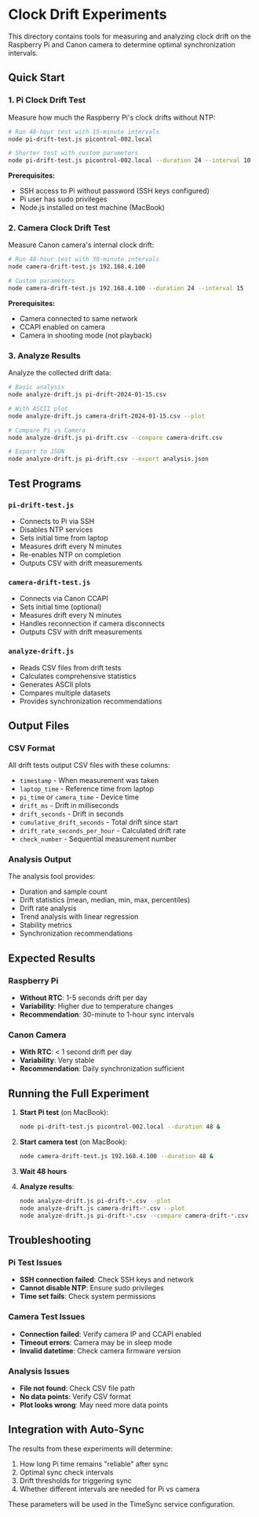 # Clock Drift Experiments

This directory contains tools for measuring and analyzing clock drift on the Raspberry Pi and Canon camera to determine optimal synchronization intervals.

## Quick Start

### 1. Pi Clock Drift Test

Measure how much the Raspberry Pi's clock drifts without NTP:

```bash
# Run 48-hour test with 15-minute intervals
node pi-drift-test.js picontrol-002.local

# Shorter test with custom parameters
node pi-drift-test.js picontrol-002.local --duration 24 --interval 10
```

**Prerequisites:**
- SSH access to Pi without password (SSH keys configured)
- Pi user has sudo privileges
- Node.js installed on test machine (MacBook)

### 2. Camera Clock Drift Test

Measure Canon camera's internal clock drift:

```bash
# Run 48-hour test with 30-minute intervals
node camera-drift-test.js 192.168.4.100

# Custom parameters
node camera-drift-test.js 192.168.4.100 --duration 24 --interval 15
```

**Prerequisites:**
- Camera connected to same network
- CCAPI enabled on camera
- Camera in shooting mode (not playback)

### 3. Analyze Results

Analyze the collected drift data:

```bash
# Basic analysis
node analyze-drift.js pi-drift-2024-01-15.csv

# With ASCII plot
node analyze-drift.js camera-drift-2024-01-15.csv --plot

# Compare Pi vs Camera
node analyze-drift.js pi-drift.csv --compare camera-drift.csv

# Export to JSON
node analyze-drift.js pi-drift.csv --export analysis.json
```

## Test Programs

### `pi-drift-test.js`
- Connects to Pi via SSH
- Disables NTP services
- Sets initial time from laptop
- Measures drift every N minutes
- Re-enables NTP on completion
- Outputs CSV with drift measurements

### `camera-drift-test.js`
- Connects via Canon CCAPI
- Sets initial time (optional)
- Measures drift every N minutes
- Handles reconnection if camera disconnects
- Outputs CSV with drift measurements

### `analyze-drift.js`
- Reads CSV files from drift tests
- Calculates comprehensive statistics
- Generates ASCII plots
- Compares multiple datasets
- Provides synchronization recommendations

## Output Files

### CSV Format
All drift tests output CSV files with these columns:
- `timestamp` - When measurement was taken
- `laptop_time` - Reference time from laptop
- `pi_time` or `camera_time` - Device time
- `drift_ms` - Drift in milliseconds
- `drift_seconds` - Drift in seconds
- `cumulative_drift_seconds` - Total drift since start
- `drift_rate_seconds_per_hour` - Calculated drift rate
- `check_number` - Sequential measurement number

### Analysis Output
The analysis tool provides:
- Duration and sample count
- Drift statistics (mean, median, min, max, percentiles)
- Drift rate analysis
- Trend analysis with linear regression
- Stability metrics
- Synchronization recommendations

## Expected Results

### Raspberry Pi
- **Without RTC**: 1-5 seconds drift per day
- **Variability**: Higher due to temperature changes
- **Recommendation**: 30-minute to 1-hour sync intervals

### Canon Camera
- **With RTC**: < 1 second drift per day
- **Variability**: Very stable
- **Recommendation**: Daily synchronization sufficient

## Running the Full Experiment

1. **Start Pi test** (on MacBook):
   ```bash
   node pi-drift-test.js picontrol-002.local --duration 48 &
   ```

2. **Start camera test** (on MacBook):
   ```bash
   node camera-drift-test.js 192.168.4.100 --duration 48 &
   ```

3. **Wait 48 hours**

4. **Analyze results**:
   ```bash
   node analyze-drift.js pi-drift-*.csv --plot
   node analyze-drift.js camera-drift-*.csv --plot
   node analyze-drift.js pi-drift-*.csv --compare camera-drift-*.csv
   ```

## Troubleshooting

### Pi Test Issues
- **SSH connection failed**: Check SSH keys and network
- **Cannot disable NTP**: Ensure sudo privileges
- **Time set fails**: Check system permissions

### Camera Test Issues
- **Connection failed**: Verify camera IP and CCAPI enabled
- **Timeout errors**: Camera may be in sleep mode
- **Invalid datetime**: Check camera firmware version

### Analysis Issues
- **File not found**: Check CSV file path
- **No data points**: Verify CSV format
- **Plot looks wrong**: May need more data points

## Integration with Auto-Sync

The results from these experiments will determine:
1. How long Pi time remains "reliable" after sync
2. Optimal sync check intervals
3. Drift thresholds for triggering sync
4. Whether different intervals are needed for Pi vs camera

These parameters will be used in the TimeSync service configuration.